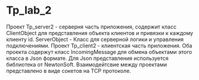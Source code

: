 # Tp_lab_2
Проект Tp_server2 - серверня часть приложения, содержит класс ClientObject для представления объекта клиентов и привязки к каждому клиенту id.
ServerObject - Класс для серверной логики и управления подключениями.
Проект Tp_client2 - клиентская часть приложения.
Оба проекта содержут класс IncomingMessage для обмена объектами этого класса в Json формате. Для Json представления используется библиотека от NewtonSoft.
Взаимодейтсвие между проектами представлено в виде сокетов на TCP протоколе.
